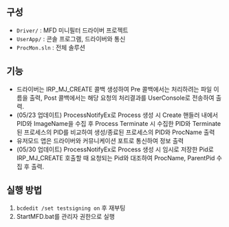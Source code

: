 ## 구성
- `Driver/` : MFD 미니필터 드라이버 프로젝트
- `UserApp/` : 콘솔 프로그램, 드라이버와 통신
- `ProcMon.sln` : 전체 솔루션

## 기능
- 드라이버는 IRP_MJ_CREATE 콜백 생성하여 Pre 콜백에서는 처리하려는 파일 이름을 출력, Post 콜백에서는 해당 요청의 처리결과를 UserConsole로 전송하여 출력.
- (05/23 업데이트) ProcessNotifyEx로 Process 생성 시 Create 핸들러 내에서 PID와 ImageName을 수집 후 Process Terminate 시 수집한 PID와 Terminate된 프로세스의 PID를 비교하여 생성/종료된 프로세스의 PID와 ProcName 출력
- 유저모드 앱은 드라이버와 커뮤니케이션 포트로 통신하여 정보 출력
- (05/30 업데이트) ProcessNotifyEx로 Process 생성 시 임시로 저장한 Pid로 IRP_MJ_CREATE 호출할 때 요청되는 Pid와 대조하여 ProcName, ParentPid 수집 후 출력.
## 실행 방법
1. `bcdedit /set testsigning on` 후 재부팅
2. StartMFD.bat를 관리자 권한으로 실행
